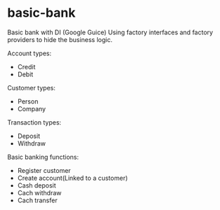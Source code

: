 # basic-bank
Basic bank with DI (Google Guice)
Using factory interfaces and factory providers to hide the business logic.

Account types:
- Credit
- Debit

Customer types:
- Person
- Company

Transaction types:
- Deposit
- Withdraw

Basic banking functions:
- Register customer
- Create account(Linked to a customer)
- Cash deposit
- Cach withdraw
- Cach transfer


